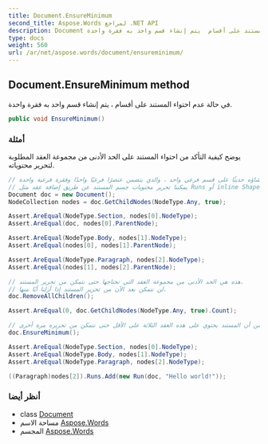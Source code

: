 ```yaml
---
title: Document.EnsureMinimum
second_title: Aspose.Words لمراجع .NET API
description: Document طريقة. في حالة عدم احتواء المستند على أقسام  يتم إنشاء قسم واحد به فقرة واحدة.
type: docs
weight: 560
url: /ar/net/aspose.words/document/ensureminimum/
---
```

## Document.EnsureMinimum method

في حالة عدم احتواء المستند على أقسام ، يتم إنشاء قسم واحد به فقرة واحدة.

```csharp
public void EnsureMinimum()
```

### أمثلة

يوضح كيفية التأكد من احتواء المستند على الحد الأدنى من مجموعة العقد المطلوبة لتحرير محتوياته.

```csharp
// يحتوي المستند الذي تم إنشاؤه حديثًا على قسم فرعي واحد ، والذي يتضمن عنصرًا فرعيًا واحدًا وفقرة فرعية واحدة.
// يمكننا تحرير محتويات جسم المستند عن طريق إضافة عقد مثل Runs أو inline Shapes إلى تلك الفقرة.
Document doc = new Document();
NodeCollection nodes = doc.GetChildNodes(NodeType.Any, true);

Assert.AreEqual(NodeType.Section, nodes[0].NodeType);
Assert.AreEqual(doc, nodes[0].ParentNode);

Assert.AreEqual(NodeType.Body, nodes[1].NodeType);
Assert.AreEqual(nodes[0], nodes[1].ParentNode);

Assert.AreEqual(NodeType.Paragraph, nodes[2].NodeType);
Assert.AreEqual(nodes[1], nodes[2].ParentNode);

// هذه هي الحد الأدنى من مجموعة العقد التي نحتاجها حتى نتمكن من تحرير المستند.
// لن نتمكن بعد الآن من تحرير المستند إذا أزلنا أيًا منها.
doc.RemoveAllChildren();

Assert.AreEqual(0, doc.GetChildNodes(NodeType.Any, true).Count);

// اتصل بهذه الطريقة للتأكد من أن المستند يحتوي على هذه العقد الثلاثة على الأقل حتى نتمكن من تحريره مرة أخرى.
doc.EnsureMinimum();

Assert.AreEqual(NodeType.Section, nodes[0].NodeType);
Assert.AreEqual(NodeType.Body, nodes[1].NodeType);
Assert.AreEqual(NodeType.Paragraph, nodes[2].NodeType);

((Paragraph)nodes[2]).Runs.Add(new Run(doc, "Hello world!"));
```

### أنظر أيضا

* class [Document](../)
* مساحة الاسم [Aspose.Words](../../document/)
* المجسم [Aspose.Words](../../../)


